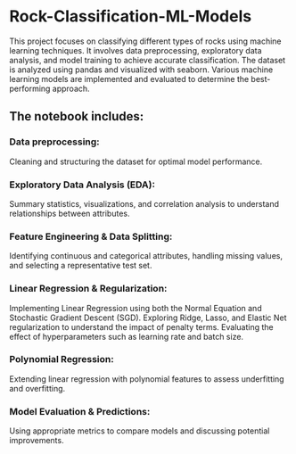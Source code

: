# Rock-Classification-ML-Models

This project focuses on classifying different types of rocks using machine learning techniques. It involves data preprocessing, exploratory data analysis, and model training to achieve accurate classification. The dataset is analyzed using pandas and visualized with seaborn. Various machine learning models are implemented and evaluated to determine the best-performing approach.

## The notebook includes:

### Data preprocessing: 
Cleaning and structuring the dataset for optimal model performance.
### Exploratory Data Analysis (EDA): 
Summary statistics, visualizations, and correlation analysis to understand relationships between attributes.
### Feature Engineering & Data Splitting: 
Identifying continuous and categorical attributes, handling missing values, and selecting a representative test set.
### Linear Regression & Regularization:
Implementing Linear Regression using both the Normal Equation and Stochastic Gradient Descent (SGD).
Exploring Ridge, Lasso, and Elastic Net regularization to understand the impact of penalty terms.
Evaluating the effect of hyperparameters such as learning rate and batch size.
### Polynomial Regression: 
Extending linear regression with polynomial features to assess underfitting and overfitting.
### Model Evaluation & Predictions: 
Using appropriate metrics to compare models and discussing potential improvements.
